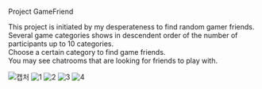 Project GameFriend

This project is initiated by my desperateness to find random gamer friends.</br>
Several game categories shows in descendent order of the number of participants up to 10 categories.</br>
Choose a certain category to find game friends.</br>
You may see chatrooms that are looking for friends to play with.</br>

![캡처](https://github.com/user-attachments/assets/735468c5-b413-4d35-b601-611ede4e85c9)
![1](https://github.com/user-attachments/assets/48f1cf64-6b59-4a74-8c02-3a6a538c2a32)
![2](https://github.com/user-attachments/assets/871ca840-bc71-45f9-b0ea-13a302d3c2d5)
![3](https://github.com/user-attachments/assets/9857c0aa-cac1-4154-8fa8-b2bafa1ec9f6)
![4](https://github.com/user-attachments/assets/a9372d0a-1c5f-457c-b31a-8b5e6e470543)
